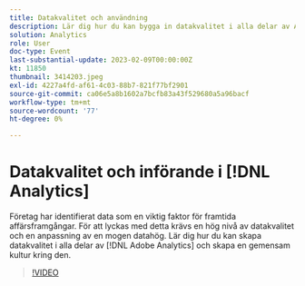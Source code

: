 ```yaml
---
title: Datakvalitet och användning
description: Lär dig hur du kan bygga in datakvalitet i alla delar av Adobe Analytics och skapa en delad kultur kring det.
solution: Analytics
role: User
doc-type: Event
last-substantial-update: 2023-02-09T00:00:00Z
kt: 11850
thumbnail: 3414203.jpeg
exl-id: 4227a4fd-af61-4c03-88b7-821f77bf2901
source-git-commit: ca06e5a8b1602a7bcfb83a43f529680a5a96bacf
workflow-type: tm+mt
source-wordcount: '77'
ht-degree: 0%

---
```


# Datakvalitet och införande i [!DNL Analytics]

Företag har identifierat data som en viktig faktor för framtida affärsframgångar. För att lyckas med detta krävs en hög nivå av datakvalitet och en anpassning av en mogen datahög. Lär dig hur du kan skapa datakvalitet i alla delar av [!DNL Adobe Analytics] och skapa en gemensam kultur kring den.

>[!VIDEO](https://video.tv.adobe.com/v/3414203/?quality=12&learn=on)
